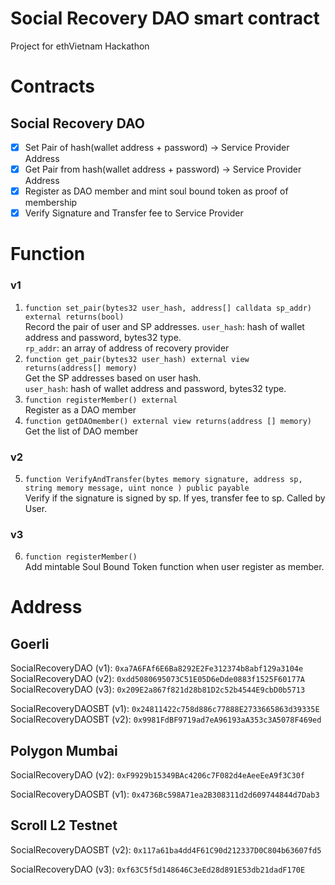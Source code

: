 # Social Recovery DAO smart contract
Project for ethVietnam Hackathon

# Contracts
## Social Recovery DAO
- [x] Set Pair of hash(wallet address + password) -> Service Provider Address    
- [x] Get Pair from hash(wallet address + password) -> Service Provider Address     
- [x] Register as DAO member and mint soul bound token as proof of membership    
- [x] Verify Signature and Transfer fee to Service Provider

# Function
### v1
1. `function set_pair(bytes32 user_hash, address[] calldata sp_addr) external returns(bool)`    
Record the pair of user and SP addresses.
`user_hash`: hash of wallet address and password, bytes32 type.    
`rp_addr`: an array of address of recovery provider    
2. `function get_pair(bytes32 user_hash) external view returns(address[] memory)`     
Get the SP addresses based on user hash.    
`user_hash`: hash of wallet address and password, bytes32 type.    
3. `function registerMember() external`    
Register as a DAO member    
4. `function getDAOmember() external view returns(address [] memory)`    
Get the list of DAO member    
### v2
5. `function VerifyAndTransfer(bytes memory signature, address sp, string memory message, uint nonce ) public payable`   
Verify if the signature is signed by sp. If yes, transfer fee to sp. Called by User.
### v3
6. `function registerMember()`    
Add mintable Soul Bound Token function when user register as member.   


# Address
## Goerli
SocialRecoveryDAO (v1): `0xa7A6FAf6E6Ba8292E2Fe312374b8abf129a3104e`
SocialRecoveryDAO (v2): `0xdd5080695073C51E05D6eDde0883f1525F60177A`
SocialRecoveryDAO (v3): `0x209E2a867f821d28b81D2c52b4544E9cbD0b5713`

SocialRecoveryDAOSBT (v1): `0x24811422c758d886c77888E2733665863d39335E`
SocialRecoveryDAOSBT (v2): `0x9981FdBF9719ad7eA96193aA353c3A5078F469ed`

## Polygon Mumbai
SocialRecoveryDAO (v2): `0xF9929b15349BAc4206c7F082d4eAeeEeA9f3C30f`

SocialRecoveryDAOSBT (v1): `0x4736Bc598A71ea2B308311d2d609744844d7Dab3`

## Scroll L2 Testnet    
SocialRecoveryDAOSBT (v2): `0x117a61ba4dd4F61C90d212337D0C804b63607fd5`

SocialRecoveryDAO (v3): `0xf63C5f5d148646C3eEd28d891E53db21dadF170E`